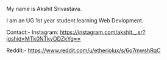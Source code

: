 My name is Akshit Srivastava.

I am an UG 1st year student learning Web Devlopment.

Contact:-
Instagram: https://instagram.com/akshit._.sr?igshid=MTk0NTkyODZkYg==

Reddit:- https://www.reddit.com/u/etheriolux/s/6o7mwshRqC
